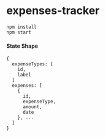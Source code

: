 # expenses-tracker

```
npm install
npm start

```


#### State Shape
```
{
  expenseTypes: [
    id,
    label
  ]
  expenses: [
    {
      id,
      expenseType,
      amount,
      date
    }, ...
  ]
}
```

